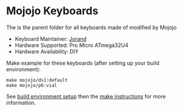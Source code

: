# Mojojo Keyboards

The is the parent folder for all keyboards made of modified by Mojojo

* Keyboard Maintainer: [Jorand](https://github.com/Jorand)
* Hardware Supported: Pro Micro ATmega32U4 
* Hardware Availability: DIY

Make example for these keyboards (after setting up your build environment):

    make mojojo/ds1:default
    make mojojo/p6:vial

See [build environment setup](https://docs.qmk.fm/install-build-tools) then the [make instructions](https://docs.qmk.fm/build-compile-instructions) for more information.
